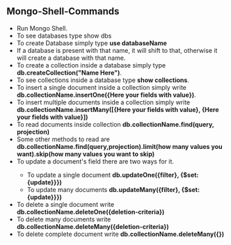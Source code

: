 <h2>Mongo-Shell-Commands</h2>
<ul>
  <li>Run Mongo Shell.</li>
  <li>To see databases type show dbs</li>
  <li>To create Database simply type <b>use databaseName</b></li>
  <li>If a database is present with that name, it will shift to that, otherwise it will create a database with that name.</li>
  <li>To create a collection inside a database simply type <b>db.createCollection("Name Here")</b>.</li>
  <li>To see collections inside a database type <b>show collections</b>.</li>
  <li>To insert a single document inside a collection simply write <b>db.collectionName.insertOne({Here your fields with value})</b>.</li>
  <li>To insert multiple documents inside a collection simply write <b>db.collectionName.insertMany([{Here your fields with value}, {Here your fields with value}])</b></li>
  <li>To read documents inside collection <b>db.collectionName.find(query, projection)</b></li>
  <li>Some other methods to read are <b>db.collectionName.find(query,projection).limit(how many values you want).skip(how many values you want to skip)</b></li>
  <li>To update a document's field there are two ways for it.</li>
  <ul>
    <li>To update a single document <b>db.updateOne({filter}, {$set: {update}}})</b></li>
    <li>To update many documents <b>db.updateMany({filter}, {$set: {update}}})</b></li>
  </ul>
  <li>To delete a single document write <b>db.collectionName.deleteOne({deletion-criteria})</b></li>
  <li>To delete many documents write <b>db.collectionName.deleteMany({deletion-criteria})</b></li>
  <li>To delete complete document write <b>db.collectionName.deleteMany({})</b></li>
</ul>
